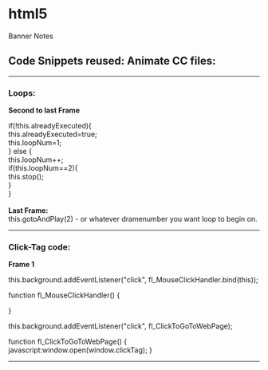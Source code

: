 # html5
Banner Notes

## Code Snippets reused: Animate CC files:
_____
### Loops:
**Second to last Frame**

if(!this.alreadyExecuted){<br/>
this.alreadyExecuted=true;<br/>
this.loopNum=1;<br/>
} else {<br/>
this.loopNum++;<br/>
if(this.loopNum==2){<br/>
this.stop();<br/>
}<br/>
}<br/>
<br/>
 **Last Frame:**<br/>
 this.gotoAndPlay(2) - or whatever dramenumber you want loop to begin on.
 
____ 

### Click-Tag code:
**Frame 1**

this.background.addEventListener("click", fl_MouseClickHandler.bind(this));

function fl_MouseClickHandler()
{

}

this.background.addEventListener("click", fl_ClickToGoToWebPage);

function fl_ClickToGoToWebPage() {
	javascript:window.open(window.clickTag);
}
_____


